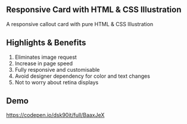 ## Responsive Card with HTML & CSS Illustration
A responsive callout card with pure HTML &amp; CSS Illustration

## Highlights & Benefits
1. Eliminates image request
2. Increase in page speed
3. Fully responsive and customisable
4. Avoid designer dependency for color and text changes
5. Not to worry about retina displays

## Demo
https://codepen.io/dsk90it/full/BaaxJeX
